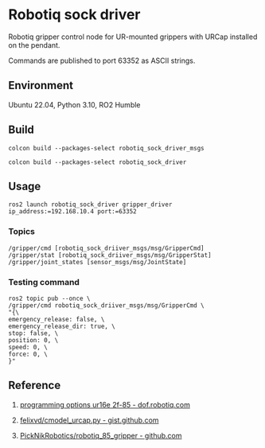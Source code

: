 # Robotiq sock driver

Robotiq gripper control node for UR-mounted grippers with URCap installed on the pendant.

Commands are published to port 63352 as ASCII strings.


## Environment

Ubuntu 22.04, Python 3.10, RO2 Humble


## Build

```
colcon build --packages-select robotiq_sock_driver_msgs
```

```
colcon build --packages-select robotiq_sock_driver
```


## Usage

```
ros2 launch robotiq_sock_driver gripper_driver ip_address:=192.168.10.4 port:=63352
```


### Topics

```
/gripper/cmd [robotiq_sock_driiver_msgs/msg/GripperCmd]
/gripper/stat [robotiq_sock_driiver_msgs/msg/GripperStat]
/gripper/joint_states [sensor_msgs/msg/JointState]
```


### Testing command

```
ros2 topic pub --once \
/gripper/cmd robotiq_sock_driiver_msgs/msg/GripperCmd \
"{\
emergency_release: false, \
emergency_release_dir: true, \
stop: false, \
position: 0, \
speed: 0, \
force: 0, \
}"
```


## Reference

1. [programming options ur16e 2f-85 - dof.robotiq.com](https://dof.robotiq.com/discussion/1962/programming-options-ur16e-2f-85)

2. [felixvd/cmodel_urcap.py - gist.github.com](https://gist.github.com/felixvd/d538cad3150e9cac28dae0a3132701cf)

3. [PickNikRobotics/robotiq_85_gripper - github.com](https://github.com/PickNikRobotics/robotiq_85_gripper/blob/0f8410468ffd7b45a3345f411bacd855920c612e/robotiq_85_driver/)


